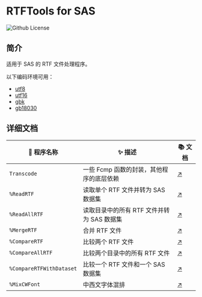 # RTFTools for SAS

![Github License](https://img.shields.io/github/license/Snoopy1866/RTFTools-For-SAS)

## 简介

适用于 SAS 的 RTF 文件处理程序。

以下编码环境可用：

- [utf8](src/utf8/)
- [utf16](src/utf16/)
- [gbk](src/gbk/)
- [gb18030](src/gb18030/)

## 详细文档

| 🧩 程序名称              | ✨ 描述                                    | 📚 文档                             |
| ------------------------ | ------------------------------------------ | ----------------------------------- |
| `Transcode`              | 一些 Fcmp 函数的封装，其他程序的底层依赖   | [↗️](docs/Transcode.md)             |
| `%ReadRTF`               | 读取单个 RTF 文件并转为 SAS 数据集         | [↗️](docs/ReadRTF.md)               |
| `%ReadAllRTF`            | 读取目录中的所有 RTF 文件并转为 SAS 数据集 | [↗️](docs/ReadAllRTF.md)            |
| `%MergeRTF`              | 合并 RTF 文件                              | [↗️](docs/MergeRTF.md)              |
| `%CompareRTF`            | 比较两个 RTF 文件                          | [↗️](docs/CompareRTF.md)            |
| `%CompareAllRTF`         | 比较两个目录中的所有 RTF 文件              | [↗️](docs/CompareAllRTF.md)         |
| `%CompareRTFWithDataset` | 比较一个 RTF 文件和一个 SAS 数据集         | [↗️](docs/CompareRTFWithDataset.md) |
| `%MixCWFont`             | 中西文字体混排                             | [↗️](docs/MixCWFont.md)             |
